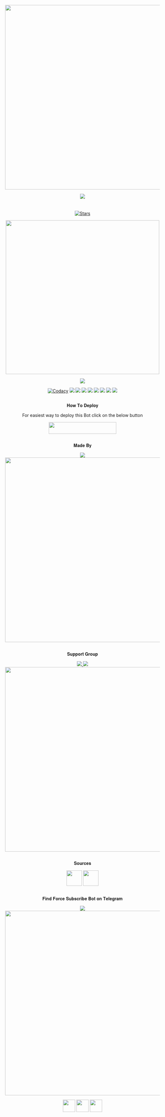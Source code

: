 <p align="center"><a href="https://github.com/BotMasterOfficial/ForceSubscribe_Bot"><img src="https://img.shields.io/badge/Force%20Subscribe%20Bot-gold?&style=flat-square?&logo=github" width=600px></a></p>
<p align="center"><a href="https://github.com/BotMasterOfficial/ForceSubscribe_Bot"><img src="https://telegra.ph/file/fb626dfa405c1d8c0d475.png"></a></p>

#
<p align="center">
    <a href="https://github.com/BotMasterOfficial/ForceSubscribe_Bot/stargazers"><img src="https://img.shields.io/github/stars/BotMasterOfficial/ForceSubscribe_Bot?label=Stars&style=flat-square&logo=github&color=F10070" alt="Stars" /></a>
</p>
<p align="center"><a href="https://deepsource.io/gh/pokurt/ForceSubscribe_Bot/?ref=repository-badge"><img src="https://static.deepsource.io/deepsource-badge-light-mini.svg" width=500px /></a></p>
<p align="center"><img src="https://github-readme-stats.vercel.app/api/pin/?username=BotMasterOfficial&repo=ForceSubscribe_Bot&theme=dark" /></a></p>
<p align="center">
    <a href="https://www.codacy.com/gh/BotMasterOfficial/ForceSubscribe_Bot/dashboard?utm_source=github.com&amp;utm_medium=referral&amp;utm_content=BotMasterOfficial/ForceSubscribe_Bot&amp;utm_campaign=Badge_Grade"><img src="https://img.shields.io/codacy/grade/17b7491f735349aebb945feaed58743b?color=gold&logo=codacy&logoColor=gold&style=for-the-badge" alt="Codacy" /></a>
    <a href="https://github.com/BotMasterOfficial/ForceSubscribe_Bot"> <img src="https://img.shields.io/github/repo-size/BotMasterOfficial/ForceSubscribe_Bot?color=orange&logo=github&logoColor=green&style=for-the-badge" /></a>
    <a href="https://github.com/BotMasterOfficial/ForceSubscribe_Bot/commits/mukesh"> <img src="https://img.shields.io/github/last-commit/BotMasterOfficial/ForceSubscribe_Bot?color=blue&logo=github&logoColor=green&style=for-the-badge" /></a>
    <a href="https://github.com/BotMasterOfficial/ForceSubscribe_Bot/issues"> <img src="https://img.shields.io/github/issues/BotMasterOfficial/ForceSubscribe_Bot?color=blueviolet&logo=github&logoColor=green&style=for-the-badge" /></a>
    <a href="https://github.com/BotMasterOfficial/ForceSubscribe_Bot/network/members"> <img src="https://img.shields.io/github/forks/BotMasterOfficial/ForceSubscribe_Bot?color=red&logo=github&logoColor=green&style=for-the-badge" /></a>  
    <a href="https://perso.crans.org/besson/LICENSE.html"><img src="https://img.shields.io/badge/License-GPLv3-blue.svg" /></a>
    <a href="https://makeapullrequest.com"><img src="https://img.shields.io/badge/PRs-welcome-brightgreen.svg?style=flat-square" /></a>
    <a href="https://GitHub.com/BotMasterOfficial/ForceSubscribe_Bot.js/graphs/commit-activity"><img src="https://img.shields.io/badge/Maintained%3F-yes-green.svg" /></a>
    <a href="https://github.com/BotMasterOfficial/ForceSubscribe_Bot/"><img src="https://badges.frapsoft.com/os/v2/open-source.svg?v=103" /></a>
</p>

##

<p align="center">𝐇𝐨𝐰 𝐓𝐨 𝐃𝐞𝐩𝐥𝐨𝐲</p>
<p align="center">For easiest way to deploy this Bot click on the below button</p>
<p align="center"><a href="https://heroku.com/deploy?template=https://github.com/BotMasterOfficial/ForceSubscribe_Bot"> <img src="https://img.shields.io/badge/Deploy%20To%20Heroku-black?style=for-the-badge&logo=heroku" width="220" height="38.45"/></a></p>
 
##

<p align="center">𝐌𝐚𝐝𝐞 𝐁𝐲</p>

<p align="center">
    <a href="https://t.me/mkspali"> <img src="https://img.shields.io/badge/Bestest-Master-ff69b4" /> </a>
    <a href="https://t.me/mkspali"><img src="https://img.shields.io/badge/Telegram-Mukesh%20Solanki-gold?&style=flat-square?&logo=telegram" width=600px></a></p>
</p>

##

<p align="center">𝐒𝐮𝐩𝐩𝐨𝐫𝐭 𝐆𝐫𝐨𝐮𝐩</p>

<p align="center">
    <a href="https://t.me/BotMasterOfficial"> <img src="https://img.shields.io/badge/Join-Our-green" /> <img src="https://img.shields.io/badge/Support-Channel-critical" /> </a>
    <a href="https://t.me/BotMasterOfficial"><img src="https://img.shields.io/badge/Telegram-Bot%20Master%20Official-gold?&style=flat-square?&logo=telegram" width=600px></a></p>
</p>

##

<p align="center">𝐒𝐨𝐮𝐫𝐜𝐞𝐬</p>

<p align="center">
    <img src="https://img.shields.io/badge/Python-black" width=50px/>  <img src="https://img.shields.io/badge/Telethn-black" width=50px/>
</p>

##

<p align="center">𝐅𝐢𝐧𝐝 𝐅𝐨𝐫𝐜𝐞 𝐒𝐮𝐛𝐬𝐜𝐫𝐢𝐛𝐞 𝐁𝐨𝐭 𝐨𝐧 𝐓𝐞𝐥𝐞𝐠𝐫𝐚𝐦</p>

<p align="center">
    <a href="https://t.me/RMCMG_ForceSubscribe_Bot"> <img src="https://img.shields.io/badge/Best-Bot-ff69b4" /> </a>
    <a href="https://t.me/RMCMG_ForceSubscribe_Bot"><img src="https://img.shields.io/badge/Telegram-RMCMG%20Force%20Subscribe%20Bot-gold?&style=flat-square?&logo=telegram" width=600px></a></p>
</p>

<p align="center">
<a href="https://www.facebook.com/mkspali" target="blank"><img align="center" src="https://cdn.jsdelivr.net/npm/simple-icons@3.0.1/icons/facebook.svg" height="40" width="40" /></a>
<a href="https://www.instagram.com/mukeshsolankiofficial" target="blank"><img align="center" src="https://cdn.jsdelivr.net/npm/simple-icons@3.0.1/icons/instagram.svg" height="40" width="40" /></a>
<a href="https://t.me/mkspali" target="blank"><img align="center" src="https://upload-icon.s3.us-east-2.amazonaws.com/uploads/icons/png/1766858341556105723-512.png" height="40" width="40" /></a></p>

